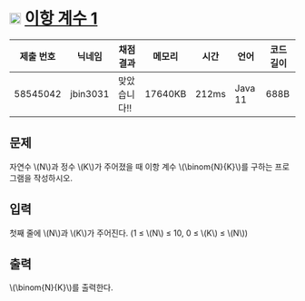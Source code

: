 # <img width="20px"  src="https://d2gd6pc034wcta.cloudfront.net/tier/5.svg" class="solvedac-tier"> [이항 계수 1](https://www.acmicpc.net/problem/11050) 

| 제출 번호 | 닉네임 | 채점 결과 | 메모리 | 시간 | 언어 | 코드 길이 |
|---|---|---|---|---|---|---|
|58545042|jbin3031|맞았습니다!! |17640KB|212ms|Java 11|688B|

## 문제
<p>자연수 \(N\)과 정수 \(K\)가 주어졌을 때 이항 계수 \(\binom{N}{K}\)를 구하는 프로그램을 작성하시오.</p>

## 입력
<p>첫째 줄에 \(N\)과 \(K\)가 주어진다. (1 ≤ \(N\) ≤ 10, 0 ≤ \(K\) ≤ \(N\))</p>

## 출력
<p> \(\binom{N}{K}\)를 출력한다.</p>

